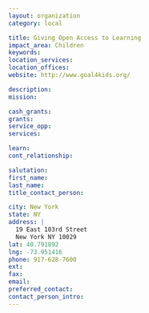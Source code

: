 ```yaml
---
layout: organization
category: local

title: Giving Open Access to Learning
impact_area: Children
keywords: 
location_services: 
location_offices: 
website: http://www.goal4kids.org/

description: 
mission: 

cash_grants: 
grants: 
service_opp: 
services: 

learn: 
cont_relationship: 

salutation: 
first_name: 
last_name: 
title_contact_person: 

city: New York
state: NY
address: |
  19 East 103rd Street  
  New York NY 10029
lat: 40.791892
lng: -73.951416
phone: 917-628-7600
ext: 
fax: 
email: 
preferred_contact: 
contact_person_intro: 
---
```

